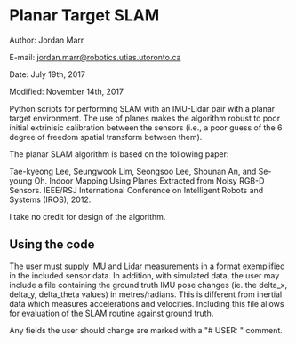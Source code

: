 Planar Target SLAM
==================

Author: Jordan Marr

E-mail: jordan.marr@robotics.utias.utoronto.ca 

Date:     July 19th, 2017 

Modified: November 14th, 2017

Python scripts for performing SLAM with an IMU-Lidar pair with a planar target environment. The use of planes makes the algorithm robust to poor initial extrinisic calibration between the sensors (i.e., a poor guess of the 6 degree of freedom spatial transform between them).

The planar SLAM algorithm is based on the following paper:

Tae-kyeong Lee, Seungwook Lim, Seongsoo Lee, Shounan An, and Se-young Oh.
Indoor Mapping Using Planes Extracted from Noisy RGB-D Sensors. 
IEEE/RSJ International Conference on Intelligent Robots and Systems (IROS), 2012.

I take no credit for design of the algorithm.

Using the code
--------------

The user must supply IMU and Lidar measurements in a format exemplified in the included sensor data.
In addition, with simulated data, the user may include a file containing the ground truth IMU
pose changes (ie. the delta_x, delta_y, delta_theta values) in metres/radians. This is different 
from inertial data which measures accelerations and velocities. Including this file allows for
evaluation of the SLAM routine against ground truth.

Any fields the user should change are marked with a "# USER: " comment.
